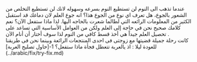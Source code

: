 عندما تذهب الى النوم لن تستطيع النوم بسرعه وسهوله لانك لن تستطيع التخلص من الشعور بالجوع، هل تعرف اي نوع من الجوع هذا؟ 
انه جوع العلم لان دماغك قد استقبل الكثير من المعلومات الرائعه التي لطالما شعرت بالحاجه اليها.
لذا ماذا ستفعل الآن؟
نعم كلامك صحيح  نحن في حاجة إلى العلم ولكن من العوامل الأساسية التي تساعد على تحصيل العلم جيداً هي أخذ قسط
كافي من النوم لذا سوف أختار أن أنام الآن .  
كانت رحلة جميلة قضيتها مع زوجتى فى احدى المنتجعات الرائعة وبينما نحن فى طريقنا للعودة ليلا : اذ يالعربة تتعطل فجأة
ماذا ستفعل؟
1-[حاول تصليح العربة] (../arabic/fix/try-fix.md)
